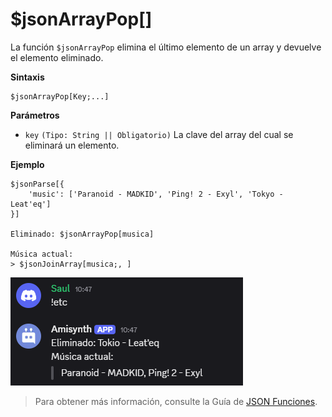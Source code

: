 
# $jsonArrayPop[]
La función `$jsonArrayPop` elimina el último elemento de un array y devuelve el elemento eliminado.  

**Sintaxis**  
```plaintext
$jsonArrayPop[Key;...]
```

**Parámetros**  
- `key` `(Tipo: String || Obligatorio)` La clave del array del cual se eliminará un elemento.  

**Ejemplo**  
```plaintext
$jsonParse[{
    'music': ['Paranoid - MADKID', 'Ping! 2 - Exyl', 'Tokyo - Leat'eq']
}]

Eliminado: $jsonArrayPop[musica]

Música actual:
> $jsonJoinArray[musica;, ]
```  

![alt text](image-48.png)


> Para obtener más información, consulte la Guía de [JSON Funciones](/gen/json.md).